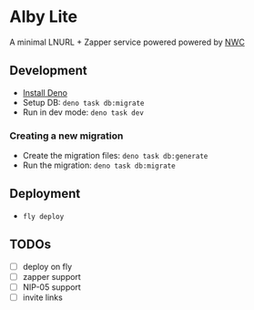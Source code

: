 # Alby Lite

A minimal LNURL + Zapper service powered powered by [NWC](https://nwc.dev)

## Development

- [Install Deno](https://docs.deno.com/runtime/manual/getting_started/installation/)
- Setup DB: `deno task db:migrate`
- Run in dev mode: `deno task dev`

### Creating a new migration

- Create the migration files: `deno task db:generate`
- Run the migration: `deno task db:migrate`

## Deployment

- `fly deploy`

## TODOs

- [ ] deploy on fly
- [ ] zapper support
- [ ] NIP-05 support
- [ ] invite links
